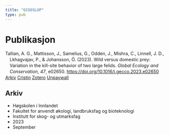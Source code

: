 ```yaml
---
title: "GCG6SLUP"
type: pub
---
```

<h1>Publikasjon</h1>
<article id="csl-bib-container-GCG6SLUP" class="csl-bib-container">
  <div class="csl-bib-body" style="line-height: 1.35; padding-left: 1em; text-indent:-1em;">
  <div class="csl-entry">Tallian, A. G., Mattisson, J., Samelius, G., Odden, J., Mishra, C., Linnell, J. D., Lkhagvajav, P., &amp; Johansson, &#xD6;. (2023). Wild versus domestic prey: Variation in the kill-site behavior of two large felids. <i>Global Ecology and Conservation</i>, <i>47</i>, e02650. <a href="https://doi.org/10.1016/j.gecco.2023.e02650">https://doi.org/10.1016/j.gecco.2023.e02650</a></div>
</div>
  <div class="csl-bib-buttons">
    <a href="#taxonomy-article-GCG6SLUP" class="csl-bib-button">Arkiv</a>
    <a href="https://app.cristin.no/results/show.jsf?id=2178543" alt="Cristin URL" class="csl-bib-button">Cristin</a>
    <a href="http://zotero.org/groups/5402882/items/GCG6SLUP" alt="Zotero URL" class="csl-bib-button">Zotero</a>
    <a href="https://doi.org/10.1016/j.gecco.2023.e02650" class="csl-bib-button">Unpaywall</a>
  </div>
  <div id="csl-bib-meta-container-GCG6SLUP"></div>
</article>
<div id="csl-bib-meta-GCG6SLUP" class="csl-bib-meta">
  <article id="taxonomy-article-GCG6SLUP" class="taxonomy-article">
    <h1>Arkiv</h1>
    <ul>
      <li>Høgskolen i Innlandet</li>
      <li>Fakultet for anvendt økologi, landbruksfag og bioteknologi</li>
      <li>Institutt for skog- og utmarksfag</li>
      <li>2023</li>
      <li>September</li>
    </ul>
  </article>
</div>
